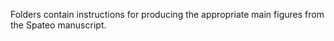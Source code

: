 Folders contain instructions for producing the appropriate main figures from the Spateo manuscript. 